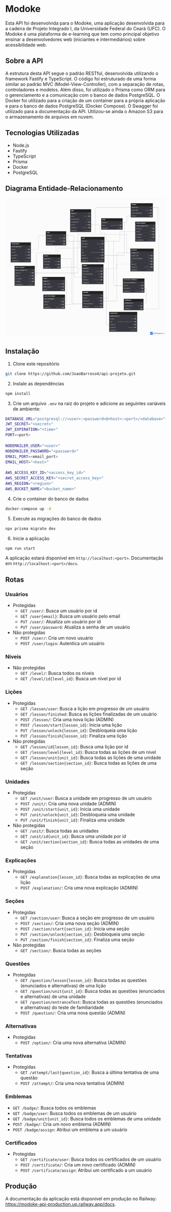 # Modoke
Esta API foi desenvolvida para o Modoke, uma aplicação desenvolvida para a cadeira de Projeto Integrado I, da Universidade Federal do Ceará (UFC). O Modoke é uma plataforma de e-learning que tem como principal objetivo ensinar a desenvolvedores web (iniciantes e intermediários) sobre acessibilidade web. 

## Sobre a API
A estrutura desta API segue o padrão RESTful, desenvolvida utilizando o framework Fastify e TypeScript. O código foi estruturado de uma forma similar ao padrão MVC (Model-View-Controller), com a separação de rotas, controladores e modelos. Além disso, foi utilizado o Prisma como ORM para o gerenciamento e a comunicação com o banco de dados PostgreSQL. O Docker foi utilizado para a criação de um container para a própria aplicação e para o banco de dados PostgreSQL (Docker Compose). O Swagger foi utilizado para a documentação da API. Utilizou-se ainda o Amazon S3 para o armazenamento de arquivos em nuvem.

## Tecnologias Utilizadas
- Node.js
- Fastify
- TypeScript
- Prisma
- Docker
- PostgreSQL

## Diagrama Entidade-Relacionamento
![Diagrama Entidade-Relacionamento](er-diagram.png)

## Instalação
1. Clone este repositório
```bash
git clone https://github.com/JoaoBarroso4/api-projeto.git
```
2. Instale as dependências
```bash
npm install
```
3. Crie um arquivo `.env` na raiz do projeto e adicione as seguintes variáveis de ambiente:
```bash
DATABASE_URL="postgresql://<user>:<password>@<host>:<port>/<database>"
JWT_SECRET="<secret>"
JWT_EXPIRATION="<time>"
PORT=<port>

NODEMAILER_USER="<user>"
NODEMAILER_PASSWORD="<password>"
EMAIL_PORT=<email_port>
EMAIL_HOST="<host>"

AWS_ACCESS_KEY_ID="<access_key_id>"
AWS_SECRET_ACCESS_KEY="<secret_access_key>"
AWS_REGION="<region>"
AWS_BUCKET_NAME="<bucket_name>"
```
4. Crie o container do banco de dados
```bash
docker-compose up -d
```
5. Execute as migrações do banco de dados
```bash
npx prisma migrate dev
```
6. Inicie a aplicação
```bash
npm run start
```
A aplicação estará disponível em `http://localhost:<port>`. Documentação em `http://localhost:<port>/docs`.

## Rotas
### Usuários
- Protegidas
  - `GET /user/`: Busca um usuário por id  
  - `GET /user{email}`: Busca um usuário pelo email
  - `PUT /user/`: Atualiza um usuário por id
  - `PUT /user/password`: Atualiza a senha de um usuário
- Não protegidas
    - `POST /user/`: Cria um novo usuário
    - `POST /user/login`: Autentica um usuário


### Níveis
- Não protegidas
  - `GET /level/`: Busca todos os níveis
  - `GET /level/id{level_id}`: Busca um nível por id

### Lições
- Protegidas
  - `GET /lesson/user`: Busca a lição em progresso de um usuário
  - `GET /lesson/finished`: Busca as lições finalizadas de um usuário
  - `POST /lesson/`: Cria uma nova lição (ADMIN)
  - `POST /lesson/start{lesson_id}`: Inicia uma lição
  - `PUT /lesson/unlock{lesson_id}`: Desbloqueia uma lição
  - `PUT /lesson/finish{lesson_id}`: Finaliza uma lição
- Não protegidas
  - `GET /lesson/id{lesson_id}`: Busca uma lição por id
  - `GET /lesson/level{level_id}`: Busca todas as lições de um nível
  - `GET /lesson/unit{unit_id}`: Busca todas as lições de uma unidade
  - `GET /lesson/section{section_id}`: Busca todas as lições de uma seção

### Unidades
- Protegidas
  - `GET /unit/user`: Busca a unidade em progresso de um usuário
  - `POST /unit/`: Cria uma nova unidade (ADMIN)
  - `POST /unit/start{unit_id}`: Inicia uma unidade
  - `PUT /unit/unlock{unit_id}`: Desbloqueia uma unidade
  - `PUT /unit/finish{unit_id}`: Finaliza uma unidade
- Não protegidas
  - `GET /unit/`: Busca todas as unidades
  - `GET /unit/id{unit_id}`: Busca uma unidade por id
  - `GET /unit/section{section_id}`: Busca todas as unidades de uma seção

### Explicações
- Protegidas
  - `GET /explanation{lesson_id}`: Busca todas as explicações de uma lição
  - `POST /explanation/`: Cria uma nova explicação (ADMIN)

### Seções
- Protegidas
  - `GET /section/user`: Busca a seção em progresso de um usuário
  - `POST /section/`: Cria uma nova seção (ADMIN)
  - `POST /section/start{section_id}`: Inicia uma seção
  - `PUT /section/unlock{section_id}`: Desbloqueia uma seção
  - `PUT /section/finish{section_id}`: Finaliza uma seção
- Não protegidas
  - `GET /section/`: Busca todas as seções

### Questões
- Protegidas
  - `GET /question/lesson{lesson_id}`: Busca todas as questões (enunciados e alternativas) de uma lição
  - `GET /question/unit{unit_id}`: Busca todas as questões (enunciados e alternativas) de uma unidade
  - `GET /question/entranceTest`: Busca todas as questões (enunciados e alternativas) do teste de familiaridade
  - `POST /question/`: Cria uma nova questão (ADMIN)

### Alternativas
- Protegidas
  - `POST /option/`: Cria uma nova alternativa (ADMIN)

### Tentativas
- Protegidas
  - `GET /attempt/last{question_id}`: Busca a última tentativa de uma questão
  - `POST /attempt/`: Cria uma nova tentativa (ADMIN)

### Emblemas
- `GET /badge/`: Busca todos os emblemas
- `GET /badge/user`: Busca todos os emblemas de um usuário
- `GET /badge/unit{unit_id}`: Busca todos os emblemas de uma unidade
- `POST /badge/`: Cria um novo emblema (ADMIN)
- `POST /badge/assign`: Atribui um emblema a um usuário

### Certificados
- Protegidas
  - `GET /certificate/user`: Busca todos os certificados de um usuário
  - `POST /certificate/`: Cria um novo certificado (ADMIN)
  - `POST /certificate/assign`: Atribui um certificado a um usuário

## Produção
A documentação da aplicação está disponível em produção no Railway: https://modoke-api-production.up.railway.app/docs.
